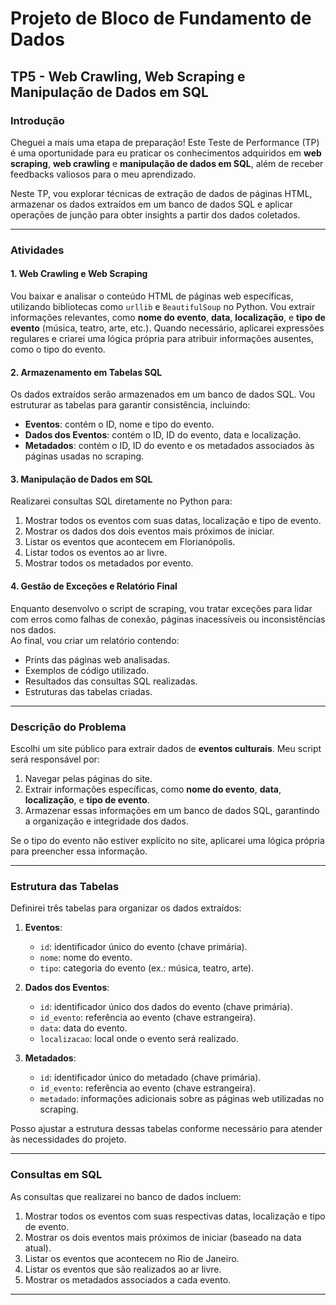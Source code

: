 # Projeto de Bloco de Fundamento de Dados  
## TP5 - Web Crawling, Web Scraping e Manipulação de Dados em SQL  

### **Introdução**  
Cheguei a mais uma etapa de preparação! Este Teste de Performance (TP) é uma oportunidade para eu praticar os conhecimentos adquiridos em **web scraping**, **web crawling** e **manipulação de dados em SQL**, além de receber feedbacks valiosos para o meu aprendizado.  

Neste TP, vou explorar técnicas de extração de dados de páginas HTML, armazenar os dados extraídos em um banco de dados SQL e aplicar operações de junção para obter insights a partir dos dados coletados.  

---

### **Atividades**  

#### 1. **Web Crawling e Web Scraping**  
Vou baixar e analisar o conteúdo HTML de páginas web específicas, utilizando bibliotecas como `urllib` e `BeautifulSoup` no Python. Vou extrair informações relevantes, como **nome do evento**, **data**, **localização**, e **tipo de evento** (música, teatro, arte, etc.). Quando necessário, aplicarei expressões regulares e criarei uma lógica própria para atribuir informações ausentes, como o tipo do evento.  

#### 2. **Armazenamento em Tabelas SQL**  
Os dados extraídos serão armazenados em um banco de dados SQL. Vou estruturar as tabelas para garantir consistência, incluindo:  
- **Eventos**: contém o ID, nome e tipo do evento.  
- **Dados dos Eventos**: contém o ID, ID do evento, data e localização.  
- **Metadados**: contém o ID, ID do evento e os metadados associados às páginas usadas no scraping.  

#### 3. **Manipulação de Dados em SQL**  
Realizarei consultas SQL diretamente no Python para:  
1. Mostrar todos os eventos com suas datas, localização e tipo de evento.  
2. Mostrar os dados dos dois eventos mais próximos de iniciar.  
3. Listar os eventos que acontecem em Florianópolis.  
4. Listar todos os eventos ao ar livre.  
5. Mostrar todos os metadados por evento.  

#### 4. **Gestão de Exceções e Relatório Final**  
Enquanto desenvolvo o script de scraping, vou tratar exceções para lidar com erros como falhas de conexão, páginas inacessíveis ou inconsistências nos dados.  
Ao final, vou criar um relatório contendo:  
- Prints das páginas web analisadas.  
- Exemplos de código utilizado.  
- Resultados das consultas SQL realizadas.  
- Estruturas das tabelas criadas.  

---

### **Descrição do Problema**  
Escolhi um site público para extrair dados de **eventos culturais**. Meu script será responsável por:  
1. Navegar pelas páginas do site.  
2. Extrair informações específicas, como **nome do evento**, **data**, **localização**, e **tipo de evento**.  
3. Armazenar essas informações em um banco de dados SQL, garantindo a organização e integridade dos dados.  

Se o tipo do evento não estiver explícito no site, aplicarei uma lógica própria para preencher essa informação.  

---

### **Estrutura das Tabelas**  
Definirei três tabelas para organizar os dados extraídos:  
1. **Eventos**:  
   - `id`: identificador único do evento (chave primária).  
   - `nome`: nome do evento.  
   - `tipo`: categoria do evento (ex.: música, teatro, arte).  

2. **Dados dos Eventos**:  
   - `id`: identificador único dos dados do evento (chave primária).  
   - `id_evento`: referência ao evento (chave estrangeira).  
   - `data`: data do evento.  
   - `localizacao`: local onde o evento será realizado.  

3. **Metadados**:  
   - `id`: identificador único do metadado (chave primária).  
   - `id_evento`: referência ao evento (chave estrangeira).  
   - `metadado`: informações adicionais sobre as páginas web utilizadas no scraping.  

Posso ajustar a estrutura dessas tabelas conforme necessário para atender às necessidades do projeto.  

---

### **Consultas em SQL**  
As consultas que realizarei no banco de dados incluem:  
1. Mostrar todos os eventos com suas respectivas datas, localização e tipo de evento.  
2. Mostrar os dois eventos mais próximos de iniciar (baseado na data atual).  
3. Listar os eventos que acontecem no Rio de Janeiro.  
4. Listar os eventos que são realizados ao ar livre.  
5. Mostrar os metadados associados a cada evento.  

---